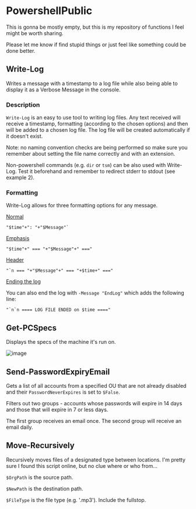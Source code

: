 # PowershellPublic

This is gonna be mostly empty, but this is my repository of functions I feel might be worth sharing.

Please let me know if find stupid things or just feel like something could be done better.

## Write-Log
Writes a message with a timestamp to a log file while also being able to display it as a Verbose Message in the console.
### Description
`Write-Log` is an easy to use tool to writing log files. Any text received will receive a timestamp, formatting (according to the chosen options) and then will be added to a chosen log file.
The log file will be created automatically if it doesn't exist.

Note: no naming convention checks are being performed so make sure you remember about setting the file name correctly and with an extension.

Non-powershell commands (e.g. `dir` or `tsm`) can be also used with Write-Log. Test it beforehand and remember to redirect stderr to stdout (see example 2).

### Formatting

Write-Log allows for three formatting options for any message.

<ins>Normal</ins>

```
"$time"+": "+"$Message"`
```

<ins>Emphasis</ins>

```
"$time"+" === "+"$Message"+" ==="
```

<ins>Header</ins>

```
"`n === "+"$Message"+" === "+$time+" ==="
```

<ins>Ending the log</ins>

You can also end the log with `-Message "EndLog"` which adds the following line:
```
"`n`n ==== LOG FILE ENDED on $time ===="
```

## Get-PCSpecs

Displays the specs of the machine it's run on.

![image](https://user-images.githubusercontent.com/26569304/107425132-e16add00-6b1e-11eb-9921-f7fa3a543744.png)

## Send-PasswordExpiryEmail

Gets a list of all accounts from a specified OU that are not already disabled and their `PasswordNeverExpires` is set to `$False`.

Filters out two groups - accounts whose passwords will expire in 14 days and those that will expire in 7 or less days.

The first group receives an email once. The second group will receive an email daily.

## Move-Recursively

Recursively moves files of a designated type between locations. I'm pretty sure I found this script online, but no clue where or who from...

`$OrgPath` is the source path.

`$NewPath` is the destination path.

`$FileType` is the file type (e.g. '.mp3'). Include the fullstop.